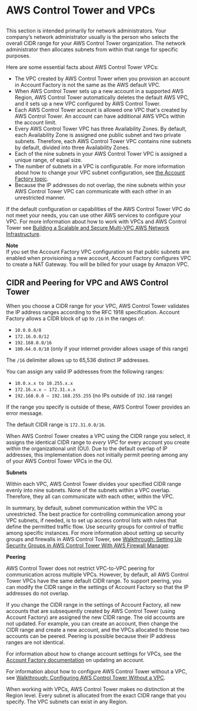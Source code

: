 # AWS Control Tower and VPCs<a name="vpc-concepts"></a>

## <a name="vpc-ct-facts"></a>

This section is intended primarily for network administrators\. Your company’s network administrator usually is the person who selects the overall CIDR range for your AWS Control Tower organization\. The network administrator then allocates subnets from within that range for specific purposes\.

Here are some essential facts about AWS Control Tower VPCs:
+ The VPC created by AWS Control Tower when you provision an account in Account Factory is not the same as the AWS default VPC\.
+ When AWS Control Tower sets up a new account in a supported AWS Region, AWS Control Tower automatically deletes the default AWS VPC, and it sets up a new VPC configured by AWS Control Tower\.
+ Each AWS Control Tower account is allowed one VPC that's created by AWS Control Tower\. An account can have additional AWS VPCs within the account limit\.
+ Every AWS Control Tower VPC has three Availability Zones\. By default, each Availability Zone is assigned one public subnet and two private subnets\. Therefore, each AWS Control Tower VPC contains nine subnets by default, divided into three Availability Zones\.
+ Each of the nine subnets in your AWS Control Tower VPC is assigned a unique range, of equal size\.
+ The number of subnets in a VPC is configurable\. For more information about how to change your VPC subnet configuration, see [the Account Factory topic](https://docs.aws.amazon.com/controltower/latest/userguide/account-factory.html)\.
+ Because the IP addresses do not overlap, the nine subnets within your AWS Control Tower VPC can communicate with each other in an unrestricted manner\.

If the default configuration or capabilities of the AWS Control Tower VPC do not meet your needs, you can use other AWS services to configure your VPC\. For more information about how to work with VPCs and AWS Control Tower see [Building a Scalable and Secure Multi\-VPC AWS Network Infrastructure](https://d1.awsstatic.com/whitepapers/building-a-scalable-and-secure-multi-vpc-aws-network-infrastructure.pdf)\.

**Note**  
If you set the Account Factory VPC configuration so that public subnets are enabled when provisioning a new account, Account Factory configures VPC to create a NAT Gateway\. You will be billed for your usage by Amazon VPC\.

## CIDR and Peering for VPC and AWS Control Tower<a name="vpc-ct-cidr"></a>

When you choose a CIDR range for your VPC, AWS Control Tower validates the IP address ranges according to the RFC 1918 specification\. Account Factory allows a CIDR block of up to `/16` in the ranges of: 
+ `10.0.0.0/8`
+ `172.16.0.0/12`
+ `192.168.0.0/16`
+ `100.64.0.0/10` \(only if your internet provider allows usage of this range\)

The `/16` delimiter allows up to 65,536 distinct IP addresses\.

You can assign any valid IP addresses from the following ranges:
+ `10.0.x.x to 10.255.x.x`
+ `172.16.x.x – 172.31.x.x`
+ `192.168.0.0 – 192.168.255.255` \(no IPs outside of `192.168` range\)

If the range you specify is outside of these, AWS Control Tower provides an error message\.

The default CIDR range is `172.31.0.0/16`\.

When AWS Control Tower creates a VPC using the CIDR range you select, it assigns the identical CIDR range to *every VPC* for every account you create within the organizational unit \(OU\)\. Due to the default overlap of IP addresses, this implementation does not initially permit peering among any of your AWS Control Tower VPCs in the OU\.

**Subnets**

Within each VPC, AWS Control Tower divides your specified CIDR range evenly into nine subnets\. None of the subnets within a VPC overlap\. Therefore, they all can communicate with each other, within the VPC\.

In summary, by default, subnet communication within the VPC is unrestricted\. The best practice for controlling communication among your VPC subnets, if needed, is to set up access control lists with rules that define the permitted traffic flow\. Use security groups for control of traffic among specific instances\. For more information about setting up security groups and firewalls in AWS Control Tower, see [Walkthrough: Setting Up Security Groups in AWS Control Tower With AWS Firewall Manager](firewall-setup-walkthrough.md)\.

**Peering**

AWS Control Tower does not restrict VPC\-to\-VPC peering for communication across multiple VPCs\. However, by default, all AWS Control Tower VPCs have the same default CIDR range\. To support peering, you can modify the CIDR range in the settings of Account Factory so that the IP addresses do not overlap\.

If you change the CIDR range in the settings of Account Factory, all new accounts that are subsequently created by AWS Control Tower \(using Account Factory\) are assigned the new CIDR range\. The old accounts are not updated\. For example, you can create an account, then change the CIDR range and create a new account, and the VPCs allocated to those two accounts can be peered\. Peering is possible because their IP address ranges are not identical\.

For information about how to change account settings for VPCs, see the [ Account Factory documentation](https://docs.aws.amazon.com/controltower/latest/userguide/account-factory.html#configuring-account-factory-with-VPC-settings) on updating an account\.

For information about how to configure AWS Control Tower without a VPC, see [Walkthrough: Configuring AWS Control Tower Without a VPC](configure-without-vpc.md)\.

When working with VPCs, AWS Control Tower makes no distinction at the Region level\. Every subnet is allocated from the exact CIDR range that you specify\. The VPC subnets can exist in any Region\.